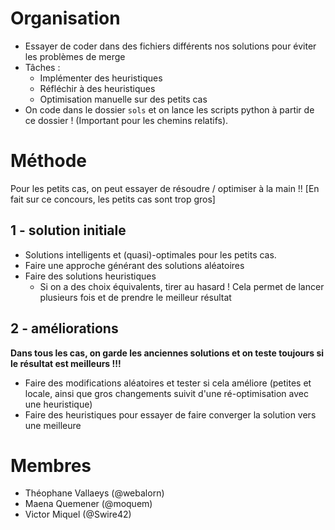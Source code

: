 # Organisation

- Essayer de coder dans des fichiers différents nos solutions pour éviter les problèmes de merge
- Tâches :
  - Implémenter des heuristiques
  - Réfléchir à des heuristiques
  - Optimisation manuelle sur des petits cas
- On code dans le dossier `sols` et on lance les scripts python à partir de ce dossier ! (Important pour les chemins relatifs).

# Méthode

Pour les petits cas, on peut essayer de résoudre / optimiser à la main !! [En fait sur ce concours, les petits cas sont trop gros]

## 1 - solution initiale

- Solutions intelligents et (quasi)-optimales pour les petits cas.
- Faire une approche générant des solutions aléatoires
- Faire des solutions heuristiques
  - Si on a des choix équivalents, tirer au hasard ! Cela permet de lancer plusieurs fois et de prendre le meilleur résultat

## 2 - améliorations

**Dans tous les cas, on garde les anciennes solutions et on teste toujours si le résultat est meilleurs !!!**

- Faire des modifications aléatoires et tester si cela améliore (petites et locale, ainsi que gros changements suivit d'une ré-optimisation avec une heuristique)
- Faire des heuristiques pour essayer de faire converger la solution vers une meilleure


# Membres

- Théophane Vallaeys (@webalorn)
- Maena Quemener (@moquem)
- Victor Miquel (@Swire42)
